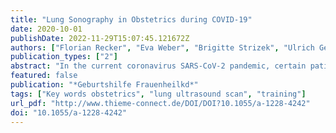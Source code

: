 ```yaml
---
title: "Lung Sonography in Obstetrics during COVID-19"
date: 2020-10-01
publishDate: 2022-11-29T15:07:45.121672Z
authors: ["Florian Recker", "Eva Weber", "Brigitte Strizek", "Ulrich Gembruch", "Armin Seibel"]
publication_types: ["2"]
abstract: "In the current coronavirus SARS-CoV-2 pandemic, certain patients are becoming seriously ill. Lung pathologies are common, and some patients even go on to develop acute respiratory distress syndrome (ARDS), which requires intubation and artificial respiration of the critically ill patient. Imaging of the lung is absolutely necessary to obtain a diagnosis, assess the course of disease and for treatment. Particularly in gynecology and obstetrics (OBGYN), ultrasound scans of the lung can be a useful additional tool when caring for pregnant patients in the delivery room. As obstetricians use ultrasound imaging a lot in routine clinical practice, in the current pandemic setting, routine prenatal imaging screening could be expanded by the addition of ultrasound scans of the lung. Lung sonography can offer important additional information, particularly in obstetrics where the indications for radiation-emitting imaging are particularly restrictive. If there is a sonographic suspicion of lung involvement, then, depending on the symptoms and the morphological extent of the ultrasound findings, it may be necessary to consider admitting the patient to hospital for close fetal and maternal monitoring."
featured: false
publication: "*Geburtshilfe Frauenheilkd*"
tags: ["Key words obstetrics", "lung ultrasound scan", "training"]
url_pdf: "http://www.thieme-connect.de/DOI/DOI?10.1055/a-1228-4242"
doi: "10.1055/a-1228-4242"
---
```


